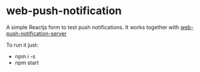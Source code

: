 # web-push-notification

A simple Reactjs form to test push notifications. It works together with [web-push-notification-server](https://github.com/STCuesta/web-push-notification-server) 

To run it just:

* npm i -s
* npm start

